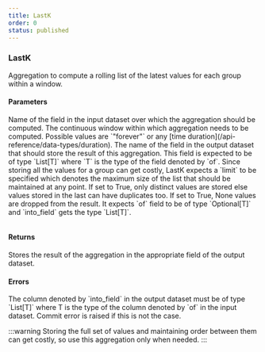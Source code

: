 ```yaml
---
title: LastK
order: 0
status: published
---
```

### LastK
Aggregation to compute a rolling list of the latest values for each group 
within a window. 

#### Parameters
<Expandable title="of" type="str">
Name of the field in the input dataset over which the aggregation should be 
computed.
</Expandable>

<Expandable title="window" type="Window">
The continuous window within which aggregation needs to be computed. Possible 
values are `"forever"` or any [time duration](/api-reference/data-types/duration).
</Expandable>

<Expandable title="into_field" type="str">
The name of the field in the output dataset that should store the result of this
aggregation. This field is expected to be of type `List[T]` where `T` is the type
of the field denoted by `of`.
</Expandable>

<Expandable title="limit" type="int">
Since storing all the values for a group can get costly, LastK expects a 
`limit` to be specified which denotes the maximum size of the list that should 
be maintained at any point.
</Expandable>

<Expandable title="dedup" type="bool">
If set to True, only distinct values are stored else values stored in the last
can have duplicates too.
</Expandable>

<Expandable title="dropnull" type="bool">
If set to True, None values are dropped from the result. It expects `of` field
to be of type `Optional[T]` and `into_field` gets the type `List[T]`.
</Expandable>

<pre snippet="api-reference/aggregations/lastk#basic" status="success" 
    message="LastK in window of 1 day">
</pre>

#### Returns
<Expandable type="List[T]">
Stores the result of the aggregation in the appropriate field of the output 
dataset. 
</Expandable>


#### Errors
<Expandable title="Incorrect output type">
The column denoted by `into_field` in the output dataset must be of type `List[T]`
where T is the type of the column denoted by `of` in the input dataset. Commit error
is raised if this is not the case.
</Expandable>

:::warning
Storing the full set of values and maintaining order between them can get costly, 
so use this aggregation only when needed.
:::

<pre snippet="api-reference/aggregations/lastk#incorrect_type" status="error" 
    message="amounts should be of type List[int], not int">
</pre>